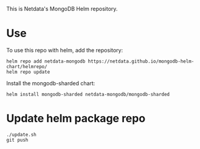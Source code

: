 This is Netdata's MongoDB Helm repository.

# Use

To use this repo with helm, add the repository:

```
helm repo add netdata-mongodb https://netdata.github.io/mongodb-helm-chart/helmrepo/
helm repo update
```

Install the mongodb-sharded chart:

```
helm install mongodb-sharded netdata-mongodb/mongodb-sharded
```

# Update helm package repo

```
./update.sh
git push
```
